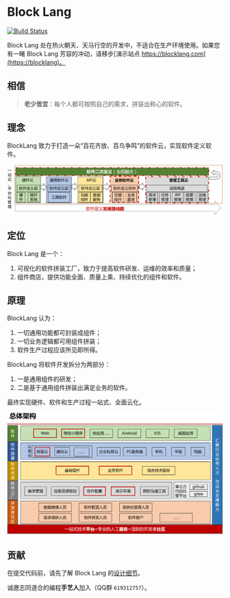 ﻿# Block Lang

[![Build Status](https://travis-ci.org/blocklang/blocklang.com.svg?branch=master)](https://travis-ci.org/blocklang/blocklang.com)

Block Lang 处在热火朝天、天马行空的开发中，不适合在生产环境使用。如果您有一睹 Block Lang 芳容的冲动，请移步[演示站点 https://blocklang.com](https://blocklang)。

## 相信

> **老少皆宜**：每个人都可按照自己的需求，拼装出称心的软件。

## 理念

BlockLang 致力于打造一朵“百花齐放、百鸟争鸣”的软件云，实现软件定义软件。

![Block Lang Idea](docs/spec/images/blocklang-idea.png)

## 定位

Block Lang 是一个：

1. 可视化的软件拼装工厂，致力于提高软件研发、运维的效率和质量；
2. 组件商店，提供功能全面、质量上乘、持续优化的组件和软件。

## 原理

BlockLang 认为：

1. 一切通用功能都可封装成组件；
2. 一切业务逻辑都可用组件拼装；
3. 软件生产过程应该所见即所得。

BlockLang 将软件开发拆分为两部分：

1. 一是通用组件的研发；
2. 二是基于通用组件拼装出满足业务的软件。

最终实现硬件、软件和生产过程一站式、全面云化。

![Block Lang Architecture](docs/spec/images/blocklang-architecture.png)

## 贡献

在提交代码前，请先了解 Block Lang 的[设计细节](./doc/program.md)。

诚邀志同道合的编程**手艺人**加入（QQ群 `619312757`）。